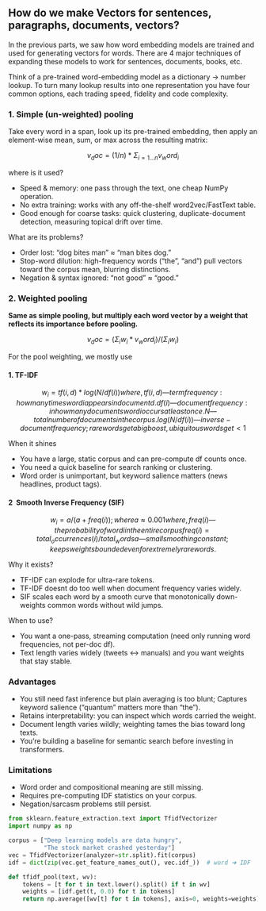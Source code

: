 ## How do we make Vectors for sentences, paragraphs, documents, vectors?

In the previous parts, we saw how word embedding models are trained and used for generating vectors for words.
There are 4 major techniques of expanding these models to work for sentences, documents, books, etc. 

Think of a pre-trained word-embedding model as a dictionary → number lookup.
To turn many lookup results into one representation you have four common options, each trading speed, fidelity and code complexity.

### 1. Simple (un-weighted) pooling

Take every word in a span, look up its pre-trained embedding, then apply an element-wise mean, sum, or max across the resulting matrix:

```math
v_doc = (1 / n) * Σ_{i=1…n} v_word_i  
```

where is it used?
- Speed & memory: one pass through the text, one cheap NumPy operation.
- No extra training: works with any off-the-shelf word2vec/FastText table.
- Good enough for coarse tasks: quick clustering, duplicate-document detection, measuring topical drift over time.

What are its problems?
- Order lost: “dog bites man” ≈ “man bites dog.”
- Stop-word dilution: high-frequency words (“the”, “and”) pull vectors toward the corpus mean, blurring distinctions.
- Negation & syntax ignored: “not good” ≈ “good.”


### 2. Weighted pooling

**Same as simple pooling, but multiply each word vector by a weight that reflects its importance before pooling.**

```math
v_doc = (Σ_i w_i * v_word_i) / (Σ_i w_i)  
```

For the pool weighting, we mostly use

#### 1. TF-IDF
```math
w_i = tf(i, d) * log(N / df(i))

where,
tf(i, d) — term frequency: how many times word i appears in document d.
df(i) — document frequency: in how many documents word i occurs at least once.
N — total number of documents in the corpus.
log(N / df(i)) — inverse-document frequency; rare words get a big boost, ubiquitous words get < 1
```

When it shines
- You have a large, static corpus and can pre-compute df counts once.
- You need a quick baseline for search ranking or clustering.
- Word order is unimportant, but keyword salience matters (news headlines, product tags).

#### 2 Smooth Inverse Frequency (SIF)
```math
w_i = a / (a + freq(i)); where a ≈ 0.001  

where,
freq(i) — the probability of word i in the entire corpus
freq(i) = total_occurrences(i) / total_words
a — small smoothing constant; keeps weights bounded even for extremely rare words.
```

Why it exists?
- TF-IDF can explode for ultra-rare tokens.
- TF-IDF doesnt do too well when document frequency varies widely.
- SIF scales each word by a smooth curve that monotonically down-weights common words without wild jumps.

When to use?
- You want a one-pass, streaming computation (need only running word frequencies, not per-doc df).
- Text length varies widely (tweets ↔ manuals) and you want weights that stay stable.

### Advantages
- You still need fast inference but plain averaging is too blunt; Captures keyword salience (“quantum” matters more than “the”).
- Retains interpretability: you can inspect which words carried the weight.
- Document length varies wildly; weighting tames the bias toward long texts.
- You’re building a baseline for semantic search before investing in transformers.

### Limitations
- Word order and compositional meaning are still missing.
- Requires pre-computing IDF statistics on your corpus.
- Negation/sarcasm problems still persist.


```python
from sklearn.feature_extraction.text import TfidfVectorizer
import numpy as np

corpus = ["Deep learning models are data hungry",
          "The stock market crashed yesterday"]
vec = TfidfVectorizer(analyzer=str.split).fit(corpus)
idf = dict(zip(vec.get_feature_names_out(), vec.idf_))  # word ➜ IDF

def tfidf_pool(text, wv):
    tokens = [t for t in text.lower().split() if t in wv]
    weights = [idf.get(t, 0.0) for t in tokens]
    return np.average([wv[t] for t in tokens], axis=0, weights=weights)
```
